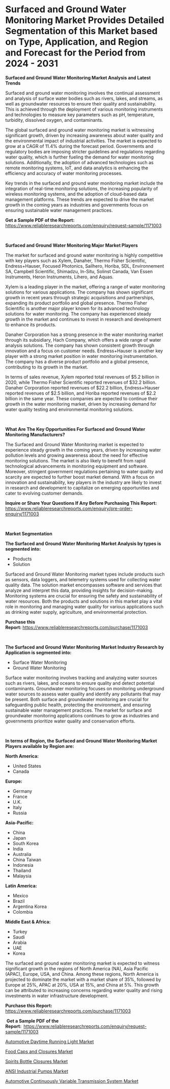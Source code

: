 <p><h1>Surfaced and Ground Water Monitoring Market Provides Detailed Segmentation of this Market based on Type, Application, and Region and Forecast for the Period from 2024 - 2031</h1></p><p><strong>Surfaced and Ground Water Monitoring Market Analysis and Latest Trends</strong></p>
<p><p>Surfaced and ground water monitoring involves the continual assessment and analysis of surface water bodies such as rivers, lakes, and streams, as well as groundwater resources to ensure their quality and sustainability. This is achieved through the deployment of various monitoring instruments and technologies to measure key parameters such as pH, temperature, turbidity, dissolved oxygen, and contaminants.</p><p>The global surfaced and ground water monitoring market is witnessing significant growth, driven by increasing awareness about water quality and the environmental impact of industrial activities. The market is expected to grow at a CAGR of 11.4% during the forecast period. Governments and regulatory bodies are imposing stricter guidelines and regulations regarding water quality, which is further fueling the demand for water monitoring solutions. Additionally, the adoption of advanced technologies such as remote monitoring systems, IoT, and data analytics is enhancing the efficiency and accuracy of water monitoring processes.</p><p>Key trends in the surfaced and ground water monitoring market include the integration of real-time monitoring solutions, the increasing popularity of wireless monitoring systems, and the adoption of cloud-based data management platforms. These trends are expected to drive the market growth in the coming years as industries and governments focus on ensuring sustainable water management practices.</p></p>
<p><strong>Get a Sample PDF of the Report:&nbsp;</strong> <a href="https://www.reliableresearchreports.com/enquiry/request-sample/1171003">https://www.reliableresearchreports.com/enquiry/request-sample/1171003</a></p>
<p>&nbsp;</p>
<p><strong>Surfaced and Ground Water Monitoring Major Market Players</strong></p>
<p><p>The market for surfaced and ground water monitoring is highly competitive with key players such as Xylem, Danaher, Thermo Fisher Scientific, Endress+Hauser, Focused Photonics, Sailhero, Horiba, SDL, Environnement SA, Campbell Scientific, Shimadzu, In-Situ, Solinst Canada, Van Essen Instruments, Heron Instruments, Lihero, and Aquas. </p><p>Xylem is a leading player in the market, offering a range of water monitoring solutions for various applications. The company has shown significant growth in recent years through strategic acquisitions and partnerships, expanding its product portfolio and global presence. Thermo Fisher Scientific is another major player known for its advanced technology solutions for water monitoring. The company has experienced steady growth in the market and continues to invest in research and development to enhance its products.</p><p>Danaher Corporation has a strong presence in the water monitoring market through its subsidiary, Hach Company, which offers a wide range of water analysis solutions. The company has shown consistent growth through innovation and a focus on customer needs. Endress+Hauser is another key player with a strong market position in water monitoring instrumentation. The company has a diverse product portfolio and a global presence, contributing to its growth in the market.</p><p>In terms of sales revenue, Xylem reported total revenues of $5.2 billion in 2020, while Thermo Fisher Scientific reported revenues of $32.2 billion. Danaher Corporation reported revenues of $22.2 billion, Endress+Hauser reported revenues of $2.5 billion, and Horiba reported revenues of $2.2 billion in the same year. These companies are expected to continue their growth in the water monitoring market, driven by increasing demand for water quality testing and environmental monitoring solutions.</p></p>
<p>&nbsp;</p>
<p><strong>What Are The Key Opportunities For Surfaced and Ground Water Monitoring Manufacturers?</strong></p>
<p><p>The Surfaced and Ground Water Monitoring market is expected to experience steady growth in the coming years, driven by increasing water pollution levels and growing awareness about the need for effective monitoring solutions. The market is also likely to benefit from rapid technological advancements in monitoring equipment and software. Moreover, stringent government regulations pertaining to water quality and scarcity are expected to further boost market demand. With a focus on innovation and sustainability, key players in the industry are likely to invest in research and development to capitalize on emerging opportunities and cater to evolving customer demands.</p></p>
<p><strong>Inquire or Share Your Questions If Any Before Purchasing This Report:</strong> <a href="https://www.reliableresearchreports.com/enquiry/pre-order-enquiry/1171003">https://www.reliableresearchreports.com/enquiry/pre-order-enquiry/1171003</a></p>
<p>&nbsp;</p>
<p><strong>Market Segmentation</strong></p>
<p><strong>The Surfaced and Ground Water Monitoring Market Analysis by types is segmented into:</strong></p>
<p><ul><li>Products</li><li>Solution</li></ul></p>
<p><p>Surfaced and Ground Water Monitoring market types include products such as sensors, data loggers, and telemetry systems used for collecting water quality data. The solution market encompasses software and services that analyze and interpret this data, providing insights for decision-making. Monitoring systems are crucial for ensuring the safety and sustainability of water resources. Both the products and solutions in this market play a vital role in monitoring and managing water quality for various applications such as drinking water supply, agriculture, and environmental protection.</p></p>
<p><strong>Purchase this Report:&nbsp;</strong><a href="https://www.reliableresearchreports.com/purchase/1171003">https://www.reliableresearchreports.com/purchase/1171003</a></p>
<p>&nbsp;</p>
<p><strong>The Surfaced and Ground Water Monitoring Market Industry Research by Application is segmented into:</strong></p>
<p><ul><li>Surface Water Monitoring</li><li>Ground Water Monitoring</li></ul></p>
<p><p>Surface water monitoring involves tracking and analyzing water sources such as rivers, lakes, and oceans to ensure quality and detect potential contaminants. Groundwater monitoring focuses on monitoring underground water sources to assess water quality and identify any pollutants that may be present. Both surface and groundwater monitoring are crucial for safeguarding public health, protecting the environment, and ensuring sustainable water management practices. The market for surface and groundwater monitoring applications continues to grow as industries and governments prioritize water quality and conservation efforts.</p></p>
<p>&nbsp;</p>
<p><strong>In terms of Region, the Surfaced and Ground Water Monitoring Market Players available by Region are:</strong></p>
<p>
    <p> <strong> North America: </strong>
        <ul>
            <li>United States</li>
            <li>Canada</li>
        </ul>
        </p> 
    <p> <strong> Europe: </strong>
        <ul>
            <li>Germany</li>
            <li>France</li>
            <li>U.K.</li>
            <li>Italy</li>
            <li>Russia</li>
        </ul>
        </p> 
    <p> <strong> Asia-Pacific: </strong>
        <ul>
            <li>China</li>
            <li>Japan</li>
            <li>South Korea</li>
            <li>India</li>
            <li>Australia</li>
            <li>China Taiwan</li>
            <li>Indonesia</li>
            <li>Thailand</li>
            <li>Malaysia</li>
        </ul>
        </p> 
    <p> <strong> Latin America: </strong>
        <ul>
            <li>Mexico</li>
            <li>Brazil</li>
            <li>Argentina Korea</li>
            <li>Colombia</li>
        </ul>
        </p> 
    <p> <strong> Middle East & Africa: </strong>
        <ul>
            <li>Turkey</li>
            <li>Saudi</li>
            <li>Arabia</li>
            <li>UAE</li>
            <li>Korea</li>
        </ul>
    </p>
    </p>
<p><p>The surfaced and ground water monitoring market is expected to witness significant growth in the regions of North America (NA), Asia Pacific (APAC), Europe, USA, and China. Among these regions, North America is projected to dominate the market with a market share of 35%, followed by Europe at 25%, APAC at 20%, USA at 15%, and China at 5%. This growth can be attributed to increasing concerns regarding water quality and rising investments in water infrastructure development.</p></p>
<p><strong>Purchase this Report: </strong><a href="https://www.reliableresearchreports.com/purchase/1171003">https://www.reliableresearchreports.com/purchase/1171003</a></p>
<p>&nbsp;<strong>Get a Sample PDF of the Report:&nbsp;&nbsp;</strong><a href="https://www.reliableresearchreports.com/enquiry/request-sample/1171003">https://www.reliableresearchreports.com/enquiry/request-sample/1171003</a></p>
<p><strong></strong></p>
<p><p><a href="https://view.publitas.com/reportprime-1/automotive-daytime-running-light-market-provides-detailed-segmentation-of-this-market-based-on-type-application-and-region-and-forecast-for-the-period-from-2024-2031/">Automotive Daytime Running Light Market</a></p><p><a href="https://mire-aunt-385.notion.site/Food-Caps-and-Closures-Market-Share-Market-New-Trends-Analysis-Report-By-Type-By-Application-By--22b321c4f1a4437b80722e11606bf267">Food Caps and Closures Market</a></p><p><a href="https://invited-way-688.notion.site/Global-Spirits-Bottle-Closures-Market-by-Types-Applications-and-Major-Players-with-Regional-Growt-e278839951414ceda3efe9ef24db7936">Spirits Bottle Closures Market</a></p><p><a href="https://butternut-bug-553.notion.site/ANSI-Industrial-Pumps-Market-Growth-Market-Trends-COVID-19-Impact-and-Forecasts-for-period-from-2-9d4330c2f94642b58fc2b7462b2ae7e5">ANSI Industrial Pumps Market</a></p><p><a href="https://view.publitas.com/reportprime-1/automotive-continuously-variable-transmission-system-market-provides-a-comprehensive-analysis-including-a-macro-overview-of-the-market-as-well-as-micro-details-such-as-market-size-and-competitive-landscape/">Automotive Continuously Variable Transmission System Market</a></p></p>